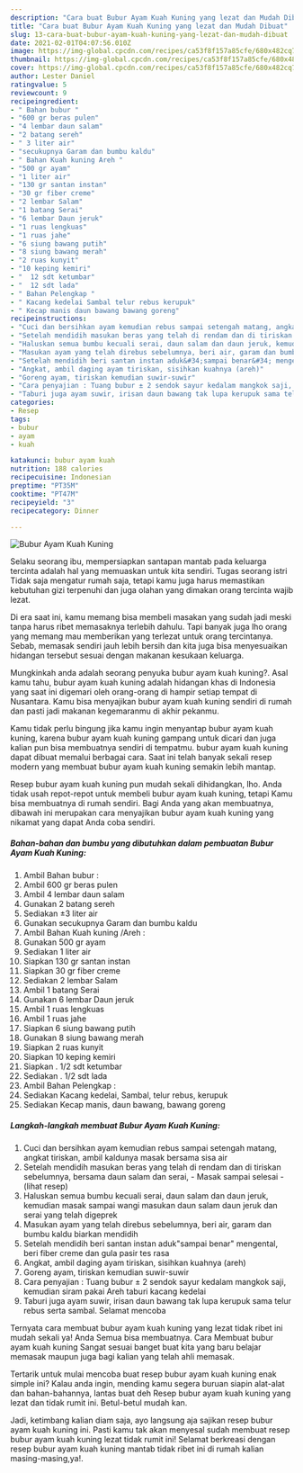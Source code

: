 ```yaml
---
description: "Cara buat Bubur Ayam Kuah Kuning yang lezat dan Mudah Dibuat"
title: "Cara buat Bubur Ayam Kuah Kuning yang lezat dan Mudah Dibuat"
slug: 13-cara-buat-bubur-ayam-kuah-kuning-yang-lezat-dan-mudah-dibuat
date: 2021-02-01T04:07:56.010Z
image: https://img-global.cpcdn.com/recipes/ca53f8f157a85cfe/680x482cq70/bubur-ayam-kuah-kuning-foto-resep-utama.jpg
thumbnail: https://img-global.cpcdn.com/recipes/ca53f8f157a85cfe/680x482cq70/bubur-ayam-kuah-kuning-foto-resep-utama.jpg
cover: https://img-global.cpcdn.com/recipes/ca53f8f157a85cfe/680x482cq70/bubur-ayam-kuah-kuning-foto-resep-utama.jpg
author: Lester Daniel
ratingvalue: 5
reviewcount: 9
recipeingredient:
- " Bahan bubur "
- "600 gr beras pulen"
- "4 lembar daun salam"
- "2 batang sereh"
- " 3 liter air"
- "secukupnya Garam dan bumbu kaldu"
- " Bahan Kuah kuning Areh "
- "500 gr ayam"
- "1 liter air"
- "130 gr santan instan"
- "30 gr fiber creme"
- "2 lembar Salam"
- "1 batang Serai"
- "6 lembar Daun jeruk"
- "1 ruas lengkuas"
- "1 ruas jahe"
- "6 siung bawang putih"
- "8 siung bawang merah"
- "2 ruas kunyit"
- "10 keping kemiri"
- "  12 sdt ketumbar"
- "  12 sdt lada"
- " Bahan Pelengkap "
- " Kacang kedelai Sambal telur rebus kerupuk"
- " Kecap manis daun bawang bawang goreng"
recipeinstructions:
- "Cuci dan bersihkan ayam kemudian rebus sampai setengah matang, angkat tiriskan, ambil kaldunya masak bersama sisa air"
- "Setelah mendidih masukan beras yang telah di rendam dan di tiriskan sebelumnya, bersama daun salam dan serai,  Masak sampai selesai           (lihat resep)"
- "Haluskan semua bumbu kecuali serai, daun salam dan daun jeruk, kemudian masak sampai wangi masukan daun salam daun jeruk dan serai yang telah digeprek"
- "Masukan ayam yang telah direbus sebelumnya, beri air, garam dan bumbu kaldu biarkan mendidih"
- "Setelah mendidih beri santan instan aduk&#34;sampai benar&#34; mengental, beri fiber creme dan gula pasir tes rasa"
- "Angkat, ambil daging ayam tiriskan, sisihkan kuahnya (areh)"
- "Goreng ayam, tiriskan kemudian suwir-suwir"
- "Cara penyajian : Tuang bubur ± 2 sendok sayur kedalam mangkok saji, kemudian siram pakai Areh taburi kacang kedelai"
- "Taburi juga ayam suwir, irisan daun bawang tak lupa kerupuk sama telur rebus serta sambal. Selamat mencoba"
categories:
- Resep
tags:
- bubur
- ayam
- kuah

katakunci: bubur ayam kuah 
nutrition: 188 calories
recipecuisine: Indonesian
preptime: "PT35M"
cooktime: "PT47M"
recipeyield: "3"
recipecategory: Dinner

---
```



![Bubur Ayam Kuah Kuning](https://img-global.cpcdn.com/recipes/ca53f8f157a85cfe/680x482cq70/bubur-ayam-kuah-kuning-foto-resep-utama.jpg)

Selaku seorang ibu, mempersiapkan santapan mantab pada keluarga tercinta adalah hal yang memuaskan untuk kita sendiri. Tugas seorang istri Tidak saja mengatur rumah saja, tetapi kamu juga harus memastikan kebutuhan gizi terpenuhi dan juga olahan yang dimakan orang tercinta wajib lezat.

Di era  saat ini, kamu memang bisa membeli masakan yang sudah jadi meski tanpa harus ribet memasaknya terlebih dahulu. Tapi banyak juga lho orang yang memang mau memberikan yang terlezat untuk orang tercintanya. Sebab, memasak sendiri jauh lebih bersih dan kita juga bisa menyesuaikan hidangan tersebut sesuai dengan makanan kesukaan keluarga. 



Mungkinkah anda adalah seorang penyuka bubur ayam kuah kuning?. Asal kamu tahu, bubur ayam kuah kuning adalah hidangan khas di Indonesia yang saat ini digemari oleh orang-orang di hampir setiap tempat di Nusantara. Kamu bisa menyajikan bubur ayam kuah kuning sendiri di rumah dan pasti jadi makanan kegemaranmu di akhir pekanmu.

Kamu tidak perlu bingung jika kamu ingin menyantap bubur ayam kuah kuning, karena bubur ayam kuah kuning gampang untuk dicari dan juga kalian pun bisa membuatnya sendiri di tempatmu. bubur ayam kuah kuning dapat dibuat memalui berbagai cara. Saat ini telah banyak sekali resep modern yang membuat bubur ayam kuah kuning semakin lebih mantap.

Resep bubur ayam kuah kuning pun mudah sekali dihidangkan, lho. Anda tidak usah repot-repot untuk membeli bubur ayam kuah kuning, tetapi Kamu bisa membuatnya di rumah sendiri. Bagi Anda yang akan membuatnya, dibawah ini merupakan cara menyajikan bubur ayam kuah kuning yang nikamat yang dapat Anda coba sendiri.

<!--inarticleads1-->

##### Bahan-bahan dan bumbu yang dibutuhkan dalam pembuatan Bubur Ayam Kuah Kuning:

1. Ambil  Bahan bubur :
1. Ambil 600 gr beras pulen
1. Ambil 4 lembar daun salam
1. Gunakan 2 batang sereh
1. Sediakan  ±3 liter air
1. Gunakan secukupnya Garam dan bumbu kaldu
1. Ambil  Bahan Kuah kuning /Areh :
1. Gunakan 500 gr ayam
1. Sediakan 1 liter air
1. Siapkan 130 gr santan instan
1. Siapkan 30 gr fiber creme
1. Sediakan 2 lembar Salam
1. Ambil 1 batang Serai
1. Gunakan 6 lembar Daun jeruk
1. Ambil 1 ruas lengkuas
1. Ambil 1 ruas jahe
1. Siapkan 6 siung bawang putih
1. Gunakan 8 siung bawang merah
1. Siapkan 2 ruas kunyit
1. Siapkan 10 keping kemiri
1. Siapkan  . 1/2 sdt ketumbar
1. Sediakan  . 1/2 sdt lada
1. Ambil  Bahan Pelengkap :
1. Sediakan  Kacang kedelai, Sambal, telur rebus, kerupuk
1. Sediakan  Kecap manis, daun bawang, bawang goreng




<!--inarticleads2-->

##### Langkah-langkah membuat Bubur Ayam Kuah Kuning:

1. Cuci dan bersihkan ayam kemudian rebus sampai setengah matang, angkat tiriskan, ambil kaldunya masak bersama sisa air
1. Setelah mendidih masukan beras yang telah di rendam dan di tiriskan sebelumnya, bersama daun salam dan serai,  - Masak sampai selesai -           (lihat resep)
1. Haluskan semua bumbu kecuali serai, daun salam dan daun jeruk, kemudian masak sampai wangi masukan daun salam daun jeruk dan serai yang telah digeprek
1. Masukan ayam yang telah direbus sebelumnya, beri air, garam dan bumbu kaldu biarkan mendidih
1. Setelah mendidih beri santan instan aduk&#34;sampai benar&#34; mengental, beri fiber creme dan gula pasir tes rasa
1. Angkat, ambil daging ayam tiriskan, sisihkan kuahnya (areh)
1. Goreng ayam, tiriskan kemudian suwir-suwir
1. Cara penyajian : Tuang bubur ± 2 sendok sayur kedalam mangkok saji, kemudian siram pakai Areh taburi kacang kedelai
1. Taburi juga ayam suwir, irisan daun bawang tak lupa kerupuk sama telur rebus serta sambal. Selamat mencoba




Ternyata cara membuat bubur ayam kuah kuning yang lezat tidak ribet ini mudah sekali ya! Anda Semua bisa membuatnya. Cara Membuat bubur ayam kuah kuning Sangat sesuai banget buat kita yang baru belajar memasak maupun juga bagi kalian yang telah ahli memasak.

Tertarik untuk mulai mencoba buat resep bubur ayam kuah kuning enak simple ini? Kalau anda ingin, mending kamu segera buruan siapin alat-alat dan bahan-bahannya, lantas buat deh Resep bubur ayam kuah kuning yang lezat dan tidak rumit ini. Betul-betul mudah kan. 

Jadi, ketimbang kalian diam saja, ayo langsung aja sajikan resep bubur ayam kuah kuning ini. Pasti kamu tak akan menyesal sudah membuat resep bubur ayam kuah kuning lezat tidak rumit ini! Selamat berkreasi dengan resep bubur ayam kuah kuning mantab tidak ribet ini di rumah kalian masing-masing,ya!.

